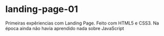 # landing-page-01
 Primeiras expêriencias com Landing Page. Feito com HTML5 e CSS3. Na época ainda não havia aprendido nada sobre JavaScript
